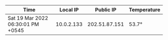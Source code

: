 | Time     | Local IP | Public IP | Temperature |
| ----------- | ----------- | ----------- | ----------- |
| Sat 19 Mar 2022 06:30:01 PM +0545      | 10.0.2.133     | 202.51.87.151  | 53.7° |
